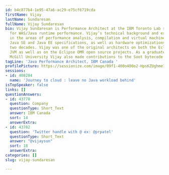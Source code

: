 ```yaml
---
id: b4c877b4-1e95-47a6-ac29-e75cf6719cda
firstName: Vijay
lastName: Sundaresan
fullName: Vijay Sundaresan
bio: Vijay Sundaresan is Performance Architect at the IBM Toronto Lab responsible
  for WAS/Java runtime performance. Vijay’s technical background and expertise is
  in the areas of performance analysis, compilation and virtual machine technology,
  Java SE and Java EE specifications, as well as hardware optimizations over the past
  two decades. Vijay was one of the original architects on both the Eclipse OpenJ9
  JVM as well as on the Eclipse OMR open source projects. As a graduate student at
  McGill University Vijay also made contributions to the Soot bytecode analysis framework.
tagLine: 'Java Performance Architect, IBM Canada '
profilePicture: https://sessionize.com/image/09f1-400o400o2-HpsKZUghme7yUzjYQmKq3o.jpg
sessions:
- id: 408284
  name: 'Journey to cloud : leave no Java workload behind'
isTopSpeaker: false
links: []
questionAnswers:
- id: 43778
  question: Company
  questionType: Short_Text
  answer: IBM Canada
  sort: 14
  answerExtra: 
- id: 43782
  question: 'Twitter handle with @ ex: @prpatel'
  questionType: Short_Text
  answer: "@vijaysun"
  sort: 18
  answerExtra: 
categories: []
slug: vijay-sundaresan

---
```

